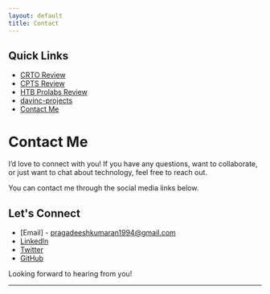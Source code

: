 ```yaml
---
layout: default
title: Contact
---
```


## Quick Links

- [CRTO Review](./CRTOREVIEW.md)
- [CPTS Review](./CPTSreview.md)
- [HTB Prolabs Review](./prolabreview.md)
- [davinc-projects](./davinc-projects.md)
- [Contact Me](./contact.html)

# Contact Me

I’d love to connect with you! If you have any questions, want to collaborate, or just want to chat about technology, feel free to reach out.

You can contact me through the social media links below.

## Let's Connect
- [Email] - pragadeeshkumaran1994@gmail.com 
- [LinkedIn](https://www.linkedin.com/in/pragadeesh-rk/) 
- [Twitter](https://x.com/@prags_ye)
- [GitHub](https://github.com/pragsYE)

Looking forward to hearing from you!

---


